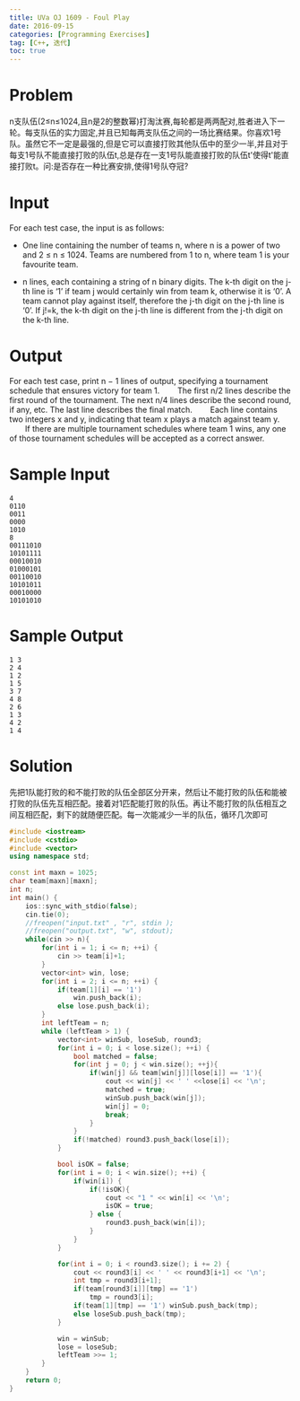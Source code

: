 ```yaml
---
title: UVa OJ 1609 - Foul Play
date: 2016-09-15
categories: [Programming Exercises]
tag: [C++, 迭代]
toc: true
---
```


# **Problem**
n支队伍(2≤n≤1024,且n是2的整数幂)打淘汰赛,每轮都是两两配对,胜者进入下一轮。每支队伍的实力固定,并且已知每两支队伍之间的一场比赛结果。你喜欢1号队。虽然它不一定是最强的,但是它可以直接打败其他队伍中的至少一半,并且对于每支1号队不能直接打败的队伍t,总是存在一支1号队能直接打败的队伍t'使得t'能直接打败t。问:是否存在一种比赛安排,使得1号队夺冠?

# **Input**
For each test case, the input is as follows:

- One line containing the number of teams n, where n is a power of two and 2 ≤ n ≤ 1024. Teams are numbered from 1 to n, where team 1 is your favourite team.

- n lines, each containing a string of n binary digits.
The k-th digit on the j-th line is ‘1’ if team j would certainly win from team k, otherwise it is ‘0’. A team cannot play against itself, therefore the j-th digit on the j-th line is ‘0’. If j!=k, the k-th digit on the j-th line is different from the j-th digit on the k-th line.

# **Output**
For each test case, print n − 1 lines of output, specifying a tournament schedule that ensures victory for team 1.
&emsp;&emsp;The first n/2 lines describe the first round of the tournament. The next n/4 lines describe the second round, if any, etc. The last line describes the final match.
&emsp;&emsp;Each line contains two integers x and y, indicating that team x plays a match against team y.
&emsp;&emsp;If there are multiple tournament schedules where team 1 wins, any one of those tournament schedules will be accepted as a correct answer.

# **Sample Input**
```
4
0110
0011
0000
1010
8
00111010
10101111
00010010
01000101
00110010
10101011
00010000
10101010
```

# **Sample Output**
```
1 3
2 4
1 2
1 5
3 7
4 8
2 6
1 3
4 2
1 4
```

# **Solution**
先把1队能打败的和不能打败的队伍全部区分开来，然后让不能打败的队伍和能被打败的队伍先互相匹配。接着对1匹配能打败的队伍。再让不能打败的队伍相互之间互相匹配，剩下的就随便匹配。每一次能减少一半的队伍，循环几次即可
```C++
#include <iostream>
#include <cstdio>
#include <vector>
using namespace std;

const int maxn = 1025;
char team[maxn][maxn];
int n;
int main() {
    ios::sync_with_stdio(false);
    cin.tie(0);
    //freopen("input.txt" , "r", stdin );
    //freopen("output.txt", "w", stdout);
    while(cin >> n){
        for(int i = 1; i <= n; ++i) {
            cin >> team[i]+1;
        }
        vector<int> win, lose;
        for(int i = 2; i <= n; ++i) {
            if(team[1][i] == '1')
                win.push_back(i);
            else lose.push_back(i);
        }
        int leftTeam = n;
        while (leftTeam > 1) {
            vector<int> winSub, loseSub, round3;
            for(int i = 0; i < lose.size(); ++i) {
                bool matched = false;
                for(int j = 0; j < win.size(); ++j){
                    if(win[j] && team[win[j]][lose[i]] == '1'){
                        cout << win[j] << ' ' <<lose[i] << '\n';
                        matched = true;
                        winSub.push_back(win[j]);
                        win[j] = 0;
                        break;
                    }
                }
                if(!matched) round3.push_back(lose[i]);
            }

            bool isOK = false;
            for(int i = 0; i < win.size(); ++i) {
                if(win[i]) {
                    if(!isOK){
                        cout << "1 " << win[i] << '\n';
                        isOK = true;
                    } else {
                        round3.push_back(win[i]);
                    }
                }
            }

            for(int i = 0; i < round3.size(); i += 2) {
                cout << round3[i] << ' ' << round3[i+1] << '\n';
                int tmp = round3[i+1];
                if(team[round3[i]][tmp] == '1')
                    tmp = round3[i];
                if(team[1][tmp] == '1') winSub.push_back(tmp);
                else loseSub.push_back(tmp);
            }

            win = winSub;
            lose = loseSub;
            leftTeam >>= 1;
        }            
    }
    return 0;
}
```
